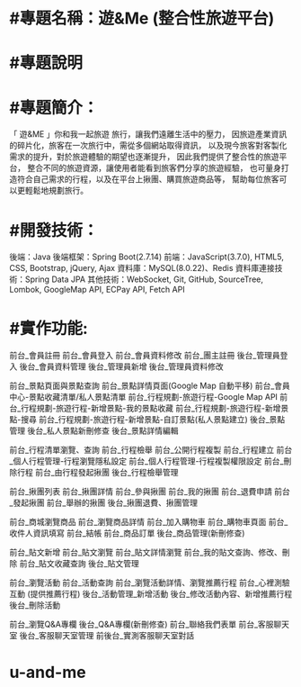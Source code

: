# #專題名稱：遊&Me (整合性旅遊平台)
# #專題說明

# #專題簡介：
「 遊&ME 」你和我一起旅遊
旅行，讓我們遠離生活中的壓力，
因旅遊產業資訊的碎片化，旅客在一次旅行中，需從多個網站取得資訊，
以及現今旅客對客製化需求的提升，對於旅遊體驗的期望也逐漸提升，
因此我們提供了整合性的旅遊平台，
整合不同的旅遊資源，讓使用者能看到旅客們分享的旅遊經驗，
也可量身打造符合自己需求的行程，以及在平台上揪團、購買旅遊商品等，
幫助每位旅客可以更輕鬆地規劃旅行。

# #開發技術：
後端：Java
後端框架：Spring Boot(2.7.14)
前端：JavaScript(3.7.0), HTML5, CSS, Bootstrap, jQuery, Ajax
資料庫：MySQL(8.0.22)、Redis
資料庫連接技術：Spring Data JPA
其他技術：WebSocket, Git, GitHub, SourceTree, Lombok, GoogleMap API, ECPay API, Fetch API

# #實作功能:
前台_會員註冊
前台_會員登入
前台_會員資料修改
前台_團主註冊
後台_管理員登入
後台_會員資料管理
後台_管理員新增
後台_管理員資料修改


前台_景點頁面與景點查詢
前台_景點詳情頁面(Google Map 自動平移)
前台_會員中心-景點收藏清單/私人景點清單
前台_行程規劃-旅遊行程-Google Map API
前台_行程規劃-旅遊行程-新增景點-我的景點收藏
前台_行程規劃-旅遊行程-新增景點-搜尋
前台_行程規劃-旅遊行程-新增景點-自訂景點(私人景點建立)
後台_景點管理
後台_私人景點新刪修查
後台_景點詳情編輯


前台_行程清單瀏覽、查詢
前台_行程檢舉
前台_公開行程複製
前台_行程建立
前台_個人行程管理-行程瀏覽隱私設定
前台_個人行程管理-行程複製權限設定
前台_刪除行程
前台_由行程發起揪團
後台_行程檢舉管理

前台_揪團列表
前台_揪團詳情
前台_參與揪團
前台_我的揪團
前台_退費申請
前台_發起揪團
前台_舉辦的揪團
後台_揪團退費、揪團管理


前台_商城瀏覽商品
前台_瀏覽商品詳情
前台_加入購物車
前台_購物車頁面
前台_收件人資訊填寫
前台_結帳
前台_商品訂單
後台_商品管理(新刪修查)



前台_貼文新增
前台_貼文瀏覽
前台_貼文詳情瀏覽
前台_我的貼文查詢、修改、刪除
前台_貼文收藏查詢
後台_貼文管理

前台_瀏覽活動
前台_活動查詢
前台_瀏覽活動詳情、瀏覽推薦行程
前台_心裡測驗互動 (提供推薦行程)
後台_活動管理_新增活動
後台_修改活動內容、新增推薦行程
後台_刪除活動

前台_瀏覽Q&A專欄
後台_Q&A專欄(新刪修查)
前台_聯絡我們表單
前台_客服聊天室
後台_客服聊天室管理
前後台_實測客服聊天室對話

# u-and-me
